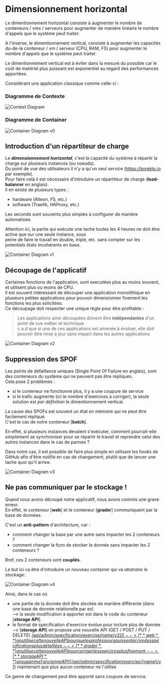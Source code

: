 # Dimensionnement horizontal

Le dimentionnement horizontal consiste à augmenter le nombre de conteneurs / vms / serveurs pour augmenter de manière
linéaire le nombre d'appels que le système peut traiter.

A l'inverse, le dimentionnement vertical, consiste à augmenter les capacités du-de-la conteneur / vm / serveur (CPU, RAM, FS) pour
augmenter le nombre d'appels que le système peut traiter.
  
Le dimentionnement vertical est à éviter dans la mesure du possible car le coût de matériel plus puissant est exponentiel au regard des performances apportées.



Considérant une application _classique_ comme celle-ci :  

### Diagramme de Contexte
![Context Diagram](https://kroki.io/c4plantuml/svg/eNptUkFqwzAQvOcVWx9KCqW99AGBtCTQS4gNPQbZ2tjCshR2VyH9fSXLsUvpbcTM7Mwu2rAokjDY1YNxjQ0aA1nYvp223gne5OWSuNUBib1bC6qmQ3qGosqoeLpTLNHrJFJlRpFald8sOKx7T9iLj9xnRkWEO1IaGSYf4A2pMYy8-E4fN1m3RrpQJ72RfaiLjICRrqZB6DynpGx4r0eLHuXetxZBk7liMbaK0TFNCYI_Q5vTldOgUWlrXE4-ol22XHpvCZPxXjIqk3DeeREesTWxCoFx6W297yFcpri_tnm3Q6it4W6a3-Qqo3ae_Etr7SKEM_lhmvufNs89I-paNT3DKxjmMFeZLePNjvES8AhfZGQ6VbrcvqoOZdRv0On4GX4ArDi-Mg== "Context Diagram")

### Diagramme de Container  
![Container Diagram v0](https://kroki.io/c4plantuml/svg/eNp1Ut1K60AQvs9TzOmFVNCq4AOoVSx4U5pyzs0B2WSnydDtbpmdVYv47s4mbVTUXA37zfc35CqKYUkbV_whX7tkMbGD6eXjNHgx5JEn24wWQuIQhlewZBo2G_h7XhRz5Bj8WNDULfIJjJb9NDo-QFFU2YtCZT8pVJS7KLh5vAnJW8O7cX2h-ENgXEsYHcNrAfoNjuOI_NSpH1ay2pbJN6c3Iaj2QxBHPj9fJ2nVhGojCEmJcfLf37OxCPiCXFPECKhqO7iENqQOL7N-hGesIglONOHbkPHuRcYNSZsqVb8nmaVq1E-QY1GNKhNzq55wW3UU262H0OjpLNMTdplF84PeXbOFFTQ5VgTjLVg0VhtgzNdZoPu46NB9yph5hxZZb7ZczktlZMJw54GwwIY0EQN5CSfgQlhD2u5df6UPXeepchTbvWHdU8pydiDsbbqiC40PR_CP9Xx9v8_6X_Y_6Tv3IQ4rDpufHb4lWiHaytTrCGdAMaavbYor9FZ_3HeOVfRw "Container Diagram")

## Introduction d'un répartiteur de charge

Le _**dimensionnement horizontal**_, c'est la capacité du système à répartir la charge sur plusieurs instances (ou noeuds).  
Du point de vue des utilisateurs il n'y a qu'un seul service (https://korekto.io par exemple).  
Pour faire celà il est nécessaire d'introduire un répartiteur de charge (**load-balancer** en anglais).  
Il en existe de plusieurs types :
* hardware (Alteon, F5, etc.)
* software (Traefik, HAProxy, etc.)

Les seconds sont souvents plus simples à configurer de manière automatisée.

Attention ici, la partie qui exécute une tache toutes les 4 heures ne doit être active que sur une seule instance, sous  
peine de faire le travail en double, triple, etc. sans compter sur les potentiels états incohérents en base.

![Container Diagram v1](https://kroki.io/c4plantuml/svg/eNp1k01v2zAMhu_-FawPQwq0DQr0NKRBGzdrhg5dUAcbsGUwZIm1hSpSoI8u6bD_PspfTQ7LiSH5vnxIwTfOM-vDRiUnUnMVBAarILsqMqM9kxrtxTZWkxOBz_QXhnw2woIpydwZYKFYiSoGHnmtYyDQcXsK3CiF3EujHaTX113nWo_HEyff8ONqni0ei09fH1dF_vnHfPqzs_g1Gcf6dDxe67Xu_VKYTHgPMJ0Cc9BBJImXXh3ggZCssmwD3y6TZInWGT3yyHiN9gzSVRulp33JeVpdeyrlbUSlJN87j5tiZoIWzO5H_JLqD8biizfpKfxJgH7DxJEqqfzFMHE-Y4ppTv6UWNwurdntye-oOxs5tK8NTOe41lLTa5DORV2-tVJX5zNjiOrBeCV1TN8GXxOe5MwjBPJwF2udRysHv7F00iMl7i0TCLhDy6WjCtKkPVxBbQIJiOXvsN1850eV9HWI9PfSL0KZthFEQsmRVC7eoxXclY1ENO3GVHR0YeUrNsyeVgFagtjMM1SRwgHTAgQyQRvQanTXJ1Tvb9FcLbMYNT1wc7fVaplTd2weXqdpfsJKEokFqb2hnDEvELbdtP9Khx2XoVTS1d2w_tr5oieLM4a3uZNuyzyvgTOlBvPeu-sSLRUT8AG-W3qB9gSHKEf9ByhKvXOQumeTzoUjsBvUgr7Df1xeOM8= "Container Diagram")

## Découpage de l'applicatif

Certaines fonctions de l'application, sont executées plus au moins souvent, et utilisent plus ou moins de CPU.  
Il est souvent intéressant de découper une application monolithique en plusieurs petites applications pour pouvoir
dimensionner finement les fonctions les plus solicitées.  
Ce découpage doit respecter une unique règle pour être profitable :  
  >Les applications ainsi découpées doivent être **indépendantes** d'un point de vue métier et technique  
  >c.a.d que si une de ces applications est amenée à évoluer, elle doit pouvoir être mise à jour sans impact dans les autres applications

![Container Diagram v2](https://kroki.io/c4plantuml/svg/eNqNVGFr2zAQ_e5fcfWH4UKbsNBPIw1t3KwZHV2owwpbhpGlqy2qSEGS22Rj_30nx_aSwcby6aJ79967d-Ar55n19VpFJ1JzVQusrYL0Ik-N9kxqtINN6EYnAp_oL_TvaYI5U5K5M8BcsQJVKDzySodCoOP2FLhRCrmXRjuILy9b5EoPh2Mnv-O75Syd3-fvP90v8-zDl9nka0vxbTwM_clwuNIr3fHFMB7zzsBkAsxBayKKvPTqwB4IyUrL1vB5FEULtM7oxCPjFdoziJf7Kj7tWs7T6tpTK9tX1IqynfO4zqem1oLZXcLfUv_OWHz2Jj6FHxHQr1dMVEHtj4aJ8ylTTHPip4f59cKa7Y74jtBp4tC-NGZaRnjEYqWlpovQrAuz2cZKXZ5PjSFnd8YrqcPzde0rsig58wg18bjBSmeBzsErFk56HPyp18qNDvQK5nn1D5lbywQCUwpwi5ZLR_RIHDu4gMrU1pHGzz6l2dYnpfRVHVK4lX5eF_G-giAtOdKQC7nuB26KZkQ0cGNKOp6w8gUbQ54sAgVB-5knKIMRB0wLEMgE2cOgHT2g-n3TJv3UYpjp_Db5L5eLjNAB3F-5AT9gKcmJBam9oTdjnqHetGp_He13XNSFkq5qxbqLZfPOWdDob3wj3SbEDZzy7Mk77hYl9q6YgDfwaOmK-wgOrRzgR_81cIQ_8N5flYzTdLeMdK4-2uQKtaAPwC9ZYl3E "Container Diagram")

## Suppression des SPOF

Les points de défaillance uniques (Single Point Of Failure en anglais), sont des conteneurs du système qui ne peuvent pas être répliqués.  
Cela pose 2 problèmes :
* si le conteneur ne fonctionne plus, il y a une coupure de service
* si le trafic augmente (ici le nombre d'exercices à corriger), la seule solution est _par définition_ le dimentionnement vertical.

La cause des SPOFs est souvent un état en mémoire qui ne peut être facilement répliqué.  
C'est le cas de notre conteneur [**batch**].  

En effet, si plusieurs instances devaient s'exécuter, comment pourrait-elle _simplement_ se synchroniser pour se répartir
le travail et reprendre celui des autres instances dans le cas de pannes ?

Dans notre cas, il est possible de faire plus simple en utilisant les _hooks_ de GitHub afin d'être notifié en cas de
changement, plutôt que de lancer une tache quoi qu'il arrive.

![Container Diagram v3](https://kroki.io/c4plantuml/svg/eNqNVF1vGjEQfL9fseGhIigBlfapIihAaIhSUZRDjdRSIZ-9cFaMjWwfgVb9713fF7QVUnkyu7MzszuIW-eZ9dlGRRdSc5UJzKyC0fvlyGjPpEbb3oZudCFwRV-hro-auGRKMncFuFQsQRUeHnmqw0Og4_YSuFEKuZdGO2jc3JTIhe50ek7-wA_z8WgyXX78PJ0v44ev4_63kuJ7rxP6_U5noRe64mtAr8crA_0-MAeliSjy0qsTeyAkW1u2gS_vomiG1hnd9Mh4ivYKGvPi1bisWs7T6tpTKy5e1Irig_O4WQ5NpgWzhyZ_S_1HY_HFm8Yl_IyAPrViUyXU_mSYuB4yxTQnfipMBjNr9gfi-wM9ajq0u9xMyQjPmCy01JQIzbowG2-t1OvroTHk7NF4JXUoDzKfkkXJmUfIiMe1FzoOdA5eMXGSym9gMHtw7XOy3RNdOpMovJ7Ruw8AwD1aLh3CK4mDNl6uJAoS-FVfarz3zbX0aRYucS_9JEsaxQuCrOQIqXHhtsXAXZKPiBxuzJoCFFbuMPfiyR7QMWgZsypMOmBagEAmyBmdiDJ6QnXMNU9gZDHMVHbzDObzWUzoAK6TzsFPuJbkxILU3lDNmBfItqXa2dF6x1mWKOnSUqxKLZ5UzoJGnfOddFvmeRoyAs6UqgUq_hIpCmdMUIrPNqSZn-FvO0fy7in7NguGdmT0lP9EoPvfCjX-ZGGljtvSdHUB6Vz2z_rVWH7qafjFHMBoaLWCx1arcknoW9SC_md-A_8cfgI= "Container Diagram")

## Ne pas communiquer par le stockage !

Quand nous avons découpé notre applicatif, nous avons commis une grave erreur.  
En effet, le conteneur [**web**] et le conteneur [**grader**] communiquent par la base de données.  

C'est un **anti-pattern** d'architecture, car :
* comment changer la base par une autre sans impacter les 2 conteneurs ?
* comment changer la fçon de stocker la donnée sans impacter les 2 conteneurs ?

Bref, ces 2 conteneurs sont **couplés**.

Le but ici va être d'introduire un nouveau container qui va _abstraire_ le stockage:  

![Container Diagram v4](https://kroki.io/c4plantuml/svg/eNqNVF1PWkEQfb-_YuShAaKSok8NEgWtGI0lXlKTlobs3R25G5ddsrtXpE3_e2fvF9f4kfK0zJw5c-bMwKnzzPpspaI9qbnKBGZWwfh4MTbaM6nRHq5DNtoT-EBfoY6P27hgSjK3D7hQLEEVHh55qsNDoOO2A9wohdxLox20Tk5K5Fz3egMnf-OX2cV4crv4-u12toivflwMf5YUvwa9kB_2enM91xVfCwYDXgkYDoE5KEVEkZdeNeSBkGxp2Qq-H0fRFK0zuu2R8RTtPrRmxavVqVLO0-jaUyouXpSK4q3zuFqMTKYFs9s2_0z5a2Px0ZtWB_5EQJ-6Y1sllL4xTByMmGKaEz8FJmdTa563ge8FfNx2aJ9yNSUl3GMy11LTSqjYheJ4baVeHoyMIWnXxiupQ_gs8ylplJx5hIx43OFcx4HOwQYTJyn8Cc6mV-6Q-r7Ztt_oSz6JQuw7_S4DAPAZLZcOYUPNQRsvHySKV4ORD_2PjXhT0FFDkPPGsiWGCT5Q5YqBCQRUY5EJGnpjw_BkoUfq9Lde4sWzby-lT7OwpEvpJ1nSKl4QeCRHSI0Lay8KzpO8RORwY5Z0W8LKJ8z1kLyyB5iHwj4HTAsQJILU0fLIlTtUu5PLj2NMIv3OyNyV2WwaEzqA6yPMwXe4lKTEgtTeUMyYR8jWZbd3S-sZp1mipEvLZtU9xZNKWehRX-C5dGvmeRquBzhTqm5Q8ZfIYrd3hdf3Da9fwnfk_Sb7OguCnkhok7-s6FclR82S98UQTCQfiokr8lrKf8qv8Q03ldpZScWVvdK57JW3VVm-x9vwQ9mC0dDtBgO63coCQp-iFvT_-g_JXsnI "Container Diagram")

Ainsi, dans le cas où

* une partie de la donnée doit être stockée de manière différente (dans une base de donnée relationelle par ex)  
  --> la seule modification à apporter est dans le code du conteneur [**storage API**].
* le format de spécification d'exercice évolue pour inclure plus de donnée
  --> [**storage API**] on propose une nouvelle API (GET / POST / PUT / DELETE) [/api/admin/specification/exercise/${name}/v2]()  
  --> [**web**] on utilise cette nouvelle API pour que les professeurs puissent écrire des spécifications plus détaillées  
  --> [**grader**] on utilise cette nouvelle API pour corriger les exercices plus finement  
  --> [**storage API**] on supprime l'ancienne API ([/api/admin/specification/exercise/${name}/v1]()) maintenant que plus aucun conteneur ne l'utilise  

Ce genre de changement peut être apporté sans coupure de service.
